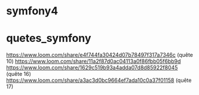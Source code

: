 

# symfony4
# quetes_symfony
https://www.loom.com/share/e4f744fa30424d07b78497f317a7346c (quête 10)
https://www.loom.com/share/11a2f87d0ac04113a0f86fbb05f6bb9d
https://www.loom.com/share/1629c519b93a4adda07d8d85922f8045 (quête 16)
https://www.loom.com/share/a3ac3d0bc9664ef7ada10c0a37f01158 (quête 17)
